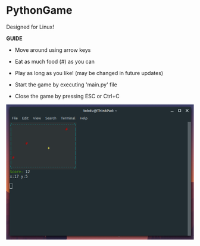 # PythonGame

Designed for Linux!

__GUIDE__
- Move around using arrow keys
- Eat as much food (#) as you can
- Play as long as you like! (may be changed in future updates)

- Start the game by executing 'main.py' file
- Close the game by pressing ESC or Ctrl+C

![Python Game](https://github.com/tobdu399/PythonGame/blob/master/Pictures/pythongame.png?raw=true)
